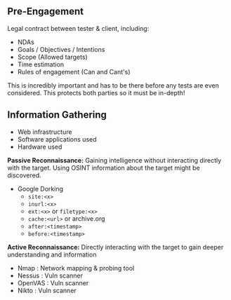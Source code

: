 ## Pre-Engagement
Legal contract between tester & client, including:
- NDAs
- Goals / Objectives / Intentions
- Scope (Allowed targets)
- Time estimation
- Rules of engagement (Can and Cant's)

This is incredibly important and has to be there before any tests are even considered. This protects both parties so it must be in-depth!

## Information Gathering
- Web infrastructure
- Software applications used
- Hardware used

**Passive Reconnaissance:** Gaining intelligence without interacting directly with the target. Using OSINT information about the target might be discovered.
- Google Dorking
  - `site:<x>`
  - `inurl:<x>`
  - `ext:<x>` or `filetype:<x>`
  - `cache:<url>` or archive.org
  - `after:<timestamp>`
  - `before:<timestamp>`

**Active Reconnaissance:** Directly interacting with the target to gain deeper understanding and information
- Nmap : Network mapping & probing tool
- Nessus : Vuln scanner
- OpenVAS : Vuln scanner
- Nikto : Vuln scanner